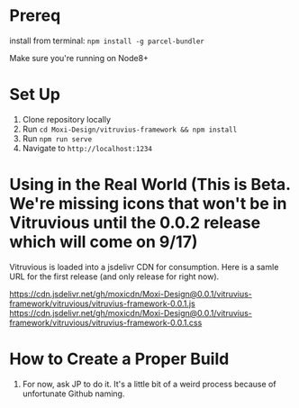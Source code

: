 # Prereq

install from terminal: `npm install -g parcel-bundler`

Make sure you're running on Node8+

# Set Up

1. Clone repository locally
2. Run `cd Moxi-Design/vitruvius-framework && npm install`
3. Run `npm run serve`
4. Navigate to `http://localhost:1234`

# Using in the Real World (This is Beta. We're missing icons that won't be in Vitruvious until the 0.0.2 release which will come on 9/17)

Vitruvious is loaded into a jsdelivr CDN for consumption. Here is a samle URL for the first release (and only release for right now).

https://cdn.jsdelivr.net/gh/moxicdn/Moxi-Design@0.0.1/vitruvius-framework/vitruvious/vitruvius-framework-0.0.1.js
https://cdn.jsdelivr.net/gh/moxicdn/Moxi-Design@0.0.1/vitruvius-framework/vitruvious/vitruvius-framework-0.0.1.css

# How to Create a Proper Build

1. For now, ask JP to do it. It's a little bit of a weird process because of unfortunate Github naming.
